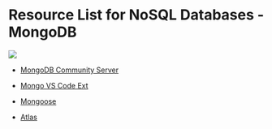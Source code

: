 # Resource List for NoSQL Databases - MongoDB

<img src="https://encrypted-tbn0.gstatic.com/images?q=tbn%3AANd9GcTqJxq557JIe5VBocJn5zcd36Bb8a4tpnIftg&usqp=CAU">
<br>

- [MongoDB Community Server](https://www.mongodb.com/try/download/community)

- [Mongo VS Code Ext](https://marketplace.visualstudio.com/items?itemName=mongodb.mongodb-vscode)

- [Mongoose](https://mongoosejs.com/docs/)

- [Atlas](https://www.mongodb.com/cloud/atlas)
